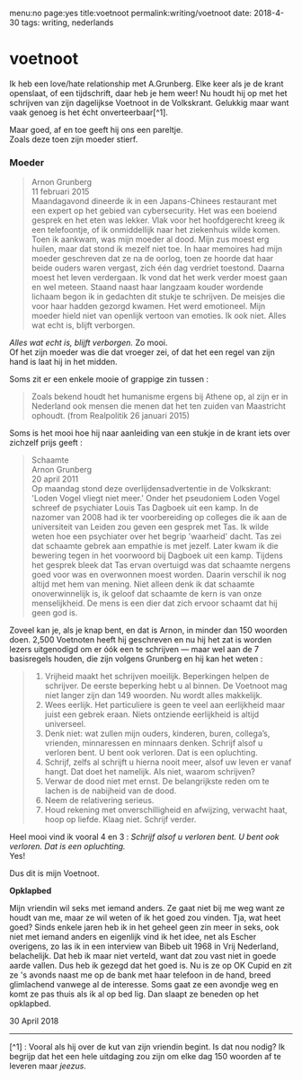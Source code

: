 menu:no
page:yes
title:voetnoot
permalink:writing/voetnoot
date: 2018-4-30
tags: writing, nederlands

# voetnoot

Ik heb een love/hate relationship met A.Grunberg. Elke keer als je de krant openslaat, of een tijdschrift, daar heb je hem weer! Nu houdt hij op met het schrijven van zijn dagelijkse Voetnoot in de Volkskrant. Gelukkig maar want vaak genoeg is het écht onverteerbaar[^1]. 

Maar goed, af en toe geeft hij ons een pareltje.   
Zoals deze toen zijn moeder stierf.

### Moeder
> Arnon Grunberg  
> 11 februari 2015  
> Maandagavond dineerde ik in een Japans-Chinees restaurant met een expert op het gebied van cybersecurity. Het was een boeiend gesprek en het eten was lekker. Vlak voor het hoofdgerecht kreeg ik een telefoontje, of ik onmiddellijk naar het ziekenhuis wilde komen. Toen ik aankwam, was mijn moeder al dood. Mijn zus moest erg huilen, maar dat stond ik mezelf niet toe. In haar memoires had mijn moeder geschreven dat ze na de oorlog, toen ze hoorde dat haar beide ouders waren vergast, zich één dag verdriet toestond. Daarna moest het leven verdergaan. Ik vond dat het werk verder moest gaan en wel meteen. Staand naast haar langzaam kouder wordende lichaam begon ik in gedachten dit stukje te schrijven. De meisjes die voor haar hadden gezorgd kwamen. Het werd emotioneel. Mijn moeder hield niet van openlijk vertoon van emoties. Ik ook niet. Alles wat echt is, blijft verborgen.

*Alles wat echt is, blijft verborgen.* 
Zo mooi.   
Of het zijn moeder was die dat vroeger zei, of dat het een regel van zijn hand is laat hij in het midden.

Soms zit er een enkele mooie of grappige zin tussen :

> Zoals bekend houdt het humanisme ergens bij Athene op, al zijn er in Nederland ook mensen die menen dat het ten zuiden van Maastricht ophoudt. 
> (from Realpolitik 26 januari 2015)

Soms is het mooi hoe hij naar aanleiding van een stukje in de krant iets over zichzelf prijs geeft : 

> Schaamte  
> Arnon Grunberg  
> 20 april 2011  
> Op maandag stond deze overlijdensadvertentie in de Volkskrant: 'Loden Vogel vliegt niet meer.' Onder het pseudoniem Loden Vogel schreef de psychiater Louis Tas Dagboek uit een kamp. In de nazomer van 2008 had ik ter voorbereiding op colleges die ik aan de universiteit van Leiden zou geven een gesprek met Tas. Ik wilde weten hoe een psychiater over het begrip 'waarheid' dacht. Tas zei dat schaamte gebrek aan empathie is met jezelf. Later kwam ik die bewering tegen in het voorwoord bij Dagboek uit een kamp. Tijdens het gesprek bleek dat Tas ervan overtuigd was dat schaamte nergens goed voor was en overwonnen moest worden. Daarin verschil ik nog altijd met hem van mening. Niet alleen denk ik dat schaamte onoverwinnelijk is, ik geloof dat schaamte de kern is van onze menselijkheid. De mens is een dier dat zich ervoor schaamt dat hij geen god is.

Zoveel kan je, als je knap bent, en dat is Arnon, in minder dan 150 woorden doen. 2,500 Voetnoten heeft hij geschreven en nu hij het zat is worden lezers uitgenodigd om er óók een te schrijven — maar wel aan de 7 basisregels houden, die zijn volgens Grunberg en hij kan het weten :

> 1. Vrijheid maakt het schrijven moeilijk. Beperkingen helpen de schrijver. De eerste beperking hebt u al binnen. De Voetnoot mag niet langer zijn dan 149 woorden. Nu wordt alles makkelijk.
> 2. Wees eerlijk. Het particuliere is geen te veel aan eerlijkheid maar juist een gebrek eraan. Niets ontziende eerlijkheid is altijd universeel.
> 3. Denk niet: wat zullen mijn ouders, kinderen, buren, collega’s, vrienden, minnaressen en minnaars denken. Schrijf alsof u verloren bent. U bent ook verloren. Dat is een opluchting.
> 4. Schrijf, zelfs al schrijft u hierna nooit meer, alsof uw leven er vanaf hangt. Dat doet het namelijk. Als niet, waarom schrijven?
> 5. Verwar de dood niet met ernst. De belangrijkste reden om te lachen is de nabijheid van de dood.
> 6. Neem de relativering serieus.
> 7. Houd rekening met onverschilligheid en afwijzing, verwacht haat, hoop op liefde. Klaag niet. Schrijf verder.
>

Heel mooi vind ik vooral 4 en 3 : *Schrijf alsof u verloren bent. U bent ook verloren. Dat is een opluchting.*  
Yes!

Dus dit is mijn Voetnoot.

**Opklapbed**

Mijn vriendin wil seks met iemand anders. Ze gaat niet bij me weg want ze houdt van me, maar ze wil weten of ik het goed zou vinden. Tja, wat heet goed? Sinds enkele jaren heb ik in het geheel geen zin meer in seks, ook niet met iemand anders en eigenlijk vind ik het idee, net als Escher overigens, zo las ik in een interview van Bibeb uit 1968 in Vrij Nederland, belachelijk. Dat heb ik maar niet verteld, want dat zou vast niet in goede aarde vallen. Dus heb ik gezegd dat het goed is. Nu is ze op OK Cupid en zit ze 's avonds naast me op de bank met haar telefoon in de hand, breed glimlachend vanwege al de interesse. Soms gaat ze een avondje weg en komt ze pas thuis als ik al op bed lig. Dan slaapt ze beneden op het opklapbed.

30 April 2018

------

[^1] : Vooral als hij over de kut van zijn vriendin begint. Is dat nou nodig? Ik begrijp dat het een hele uitdaging zou zijn om elke dag 150 woorden af te leveren maar *jeezus*.
